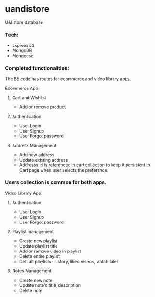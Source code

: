 # uandistore

U&amp;I store database

### Tech:

- Express JS
- MongoDB
- Mongoose

### Completed functionalities:

The BE code has routes for ecommerce and video library apps.

Ecommerce App:

1. Cart and Wishlist

   - Add or remove product

1. Authentication

   - User Login
   - User Signup
   - User Forgot password

1. Address Management
   - Add new address
   - Update existing address
   - Addresss id is referenced in cart collection to keep it persistent in Cart page when user selects the preference.

### Users collection is common for both apps.

Video Library App:

1. Authentication

   - User Login
   - User Signup
   - User Forgot password

1. Playlist management

   - Create new playlist
   - Update playlist title
   - Add or remove video in playlist
   - Delete entire playlist
   - Default playlists- history, liked videos, watch later

1. Notes Management
   - Create new note
   - Update note's title, description
   - Delete note
